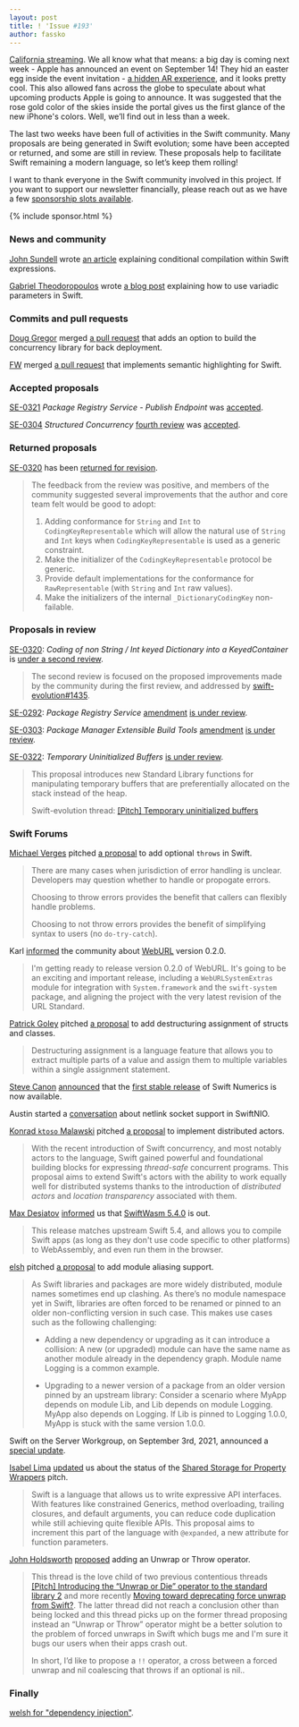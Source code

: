```yaml
---
layout: post
title: ! 'Issue #193'
author: fassko
---
```


[California streaming](https://www.apple.com/apple-events/). We all know what that means: a big day is coming next week - Apple has announced an event on September 14! They hid an easter egg inside the event invitation - [a hidden AR experience](https://9to5mac.com/2021/09/07/apple-hypes-next-weeks-iphone-13-event-with-ar-portal-experience/), and it looks pretty cool. This also allowed fans across the globe to speculate about what upcoming products Apple is going to announce. It was suggested that the rose gold color of the skies inside the portal gives us the first glance of the new iPhone's colors. Well, we’ll find out in less than a week.

The last two weeks have been full of activities in the Swift community. Many proposals are being generated in Swift evolution; some have been accepted or returned, and some are still in review. These proposals help to facilitate Swift remaining a modern language, so let’s keep them rolling!

I want to thank everyone in the Swift community involved in this project. If you want to support our newsletter financially, please reach out as we have a few [sponsorship slots available](https://swiftweeklybrief.com/sponsorship/).

<!--excerpt-->

{% include sponsor.html %}

### News and community

[John Sundell](https://twitter.com/johnsundell) wrote [an article](https://www.swiftbysundell.com/articles/conditional-compilation-within-swift-expressions/) explaining conditional compilation within Swift expressions.

[Gabriel Theodoropoulos](https://twitter.com/gabtheodor) wrote [a blog post](https://serialcoder.dev/text-tutorials/swift-tutorials/using-variadic-parameters-in-swift/) explaining how to use variadic parameters in Swift.

### Commits and pull requests

[Doug Gregor](https://twitter.com/dgregor79) merged [a pull request](https://github.com/apple/swift/pull/39051) that adds an option to build the concurrency library for back deployment.

[FW](https://github.com/fwcd) merged [a pull request](https://github.com/apple/sourcekit-lsp/pull/414) that implements semantic highlighting for Swift.

### Accepted proposals

[SE-0321](https://github.com/apple/swift-evolution/blob/main/proposals/0321-package-registry-publish.md) *Package Registry Service - Publish Endpoint* was [accepted](https://forums.swift.org/t/accepted-se-0321-package-registry-service-publish-endpoint/51660).

[SE-0304](https://github.com/apple/swift-evolution/blob/main/proposals/0304-structured-concurrency.md) *Structured Concurrency* [fourth review](https://forums.swift.org/t/se-0304-4th-review-structured-concurrency/50281) was [accepted](https://forums.swift.org/t/accepted-with-modifications-se-0304-structured-concurrency/51850).

### Returned proposals

[SE-0320](https://github.com/apple/swift-evolution/blob/main/proposals/0320-codingkeyrepresentable.md) has been [returned for revision](https://forums.swift.org/t/returned-for-revision-se-0320-coding-of-non-string-int-keyed-dictionary-into-a-keyedcontainer/51706).

> The feedback from the review was positive, and members of the community suggested several improvements that the author and core team felt would be good to adopt:
>
> 1.  Adding conformance for `String` and `Int` to `CodingKeyRepresentable` which will allow the natural use of `String` and `Int` keys when `CodingKeyRepresentable` is used as a generic constraint.
> 2.  Make the initializer of the `CodingKeyRepresentable` protocol be generic.
> 3.  Provide default implementations for the conformance for `RawRepresentable` (with `String` and `Int` raw values).
> 4.  Make the initializers of the internal `_DictionaryCodingKey` non-failable.

### Proposals in review

[SE-0320](https://github.com/apple/swift-evolution/blob/main/proposals/0320-codingkeyrepresentable.md): *Coding of non String / Int keyed Dictionary into a KeyedContainer* is [under a second review](https://forums.swift.org/t/se-0320-2nd-review-coding-of-non-string-int-keyed-dictionary-into-a-keyedcontainer/51710).

> The second review is focused on the proposed improvements made by the community during the first review, and addressed by [swift-evolution#1435](https://github.com/apple/swift-evolution/pull/1435).

[SE-0292](https://github.com/apple/swift-evolution/blob/main/proposals/0292-package-registry-service.md): *Package Registry Service* [amendment](https://github.com/apple/swift-evolution/pull/1410) [is under review](https://forums.swift.org/t/amendment-se-0292-package-registry-service/51663).

[SE-0303](https://github.com/apple/swift-evolution/blob/main/proposals/0303-swiftpm-extensible-build-tools.md): *Package Manager Extensible Build Tools* [amendment](https://github.com/apple/swift-evolution/pull/1434) [is under review](https://forums.swift.org/t/amendment-se-0303-package-manager-extensible-build-tools/51763).

[SE-0322](https://github.com/apple/swift-evolution/blob/main/proposals/0322-temporary-buffers.md): *Temporary Uninitialized Buffers* [is under review](https://forums.swift.org/t/se-0322-temporary-uninitialized-buffers/51848).

> This proposal introduces new Standard Library functions for manipulating temporary buffers that are preferentially allocated on the stack instead of the heap.
>
> Swift-evolution thread: [[Pitch] Temporary uninitialized buffers](https://forums.swift.org/t/pitch-temporary-uninitialized-buffers/48954)

### Swift Forums

[Michael Verges](https://github.com/maustinstar) pitched [a proposal](https://forums.swift.org/t/pitching-optional-throws-in-swift/51650) to add optional `throws` in Swift.

> There are many cases when jurisdiction of error handling is unclear. Developers may question whether to handle or propogate errors.
> 
> Choosing to throw errors provides the benefit that callers can flexibly handle problems.
> 
> Choosing to not throw errors provides the benefit of simplifying syntax to users (no `do-try-catch`).

Karl [informed](https://forums.swift.org/t/api-changes-for-0-2-0/51647) the community about [WebURL](https://karwa.github.io/swift-url/) version 0.2.0.

> I'm getting ready to release version 0.2.0 of WebURL. It's going to be an exciting and important release, including a `WebURLSystemExtras` module for integration with `System.framework` and the `swift-system` package, and aligning the project with the very latest revision of the URL Standard.

[Patrick Goley](https://forums.swift.org/u/patrickgoley) pitched [a proposal](https://forums.swift.org/t/pitch-destructuring-assignment-of-structs-and-classes/51593) to add destructuring assignment of structs and classes.

> Destructuring assignment is a language feature that allows you to extract multiple parts of a value and assign them to multiple variables within a single assignment statement.

[Steve Canon](https://twitter.com/stephentyrone) [announced](https://forums.swift.org/t/1-0-0-release-notes/51641) that the [first stable release](https://github.com/apple/swift-numerics/releases/tag/1.0.0) of Swift Numerics is now available.

Austin started a [conversation](https://forums.swift.org/t/netlink-socket-support-in-swiftnio/51651) about netlink socket support in SwiftNIO.

[Konrad `ktoso` Malawski](https://forums.swift.org/u/ktoso) pitched [a proposal](https://forums.swift.org/t/pitch-distributed-actors/51669) to implement distributed actors.

> With the recent introduction of Swift concurrency, and most notably actors to the language, Swift gained powerful and foundational building blocks for expressing _thread-safe_ concurrent programs. This proposal aims to extend Swift's actors with the ability to work equally well for distributed systems thanks to the introduction of _distributed actors_ and _location transparency_ associated with them.

[Max Desiatov](https://twitter.com/maxdesiatov) [informed](https://forums.swift.org/t/swiftwasm-5-4-0-has-been-released/51753) us that [SwiftWasm 5.4.0](https://github.com/swiftwasm/swift/releases/tag/swift-wasm-5.4.0-RELEASE) is out.

> This release matches upstream Swift 5.4, and allows you to compile Swift apps (as long as they don't use code specific to other platforms) to WebAssembly, and even run them in the browser.

[elsh](https://forums.swift.org/u/elsh) pitched [a proposal](https://forums.swift.org/t/pitch-module-aliasing/51737) to add module aliasing support.

> As Swift libraries and packages are more widely distributed, module names sometimes end up clashing. As there’s no module namespace yet in Swift, libraries are often forced to be renamed or pinned to an older non-conflicting version in such case. This makes use cases such as the following challenging:
> 
> * Adding a new dependency or upgrading as it can introduce a collision: A new (or upgraded) module can have the same name as another module already in the dependency graph. Module name Logging is a common example.
> 
> * Upgrading to a newer version of a package from an older version pinned by an upstream library: Consider a scenario where MyApp depends on module Lib, and Lib depends on module Logging. MyApp also depends on Logging. If Lib is pinned to Logging 1.0.0, MyApp is stuck with the same version 1.0.0.

Swift on the Server Workgroup, on September 3rd, 2021, announced a [special update](https://forums.swift.org/t/september-3rd-2021-special-update/51766).

[Isabel Lima](https://forums.swift.org/u/iillx) [updated](https://forums.swift.org/t/pitch-introduce-expanded-parameters/51885) us about the status of the [Shared Storage for Property Wrappers](https://forums.swift.org/t/add-shared-storage-to-property-wrappers/49898) pitch.

> Swift is a language that allows us to write expressive API interfaces. With features like constrained Generics, method overloading, trailing closures, and default arguments, you can reduce code duplication while still achieving quite flexible APIs. This proposal aims to increment this part of the language with `@expanded`, a new attribute for function parameters.

[John Holdsworth](https://github.com/johnno1962) [proposed](https://forums.swift.org/t/introducing-an-unwrap-or-throw-operator/51905) adding an Unwrap or Throw operator.

> This thread is the love child of two previous contentious threads [[Pitch] Introducing the “Unwrap or Die” operator to the standard library 2](https://forums.swift.org/t/pitch-introducing-the-unwrap-or-die-operator-to-the-standard-library/6207) and more recently [Moving toward deprecating force unwrap from Swift?](https://forums.swift.org/t/moving-toward-deprecating-force-unwrap-from-swift/43455). The latter thread did not reach a conclusion other than being locked and this thread picks up on the former thread proposing instead an “Unwrap or Throw” operator might be a better solution to the problem of forced unwraps in Swift which bugs me and I'm sure it bugs our users when their apps crash out.
>
> In short, I’d like to propose a `!!` operator, a cross between a forced unwrap and nil coalescing that throws if an optional is nil..

### Finally

[welsh for "dependency injection"](https://twitter.com/jckarter/status/1433870421179334659).
